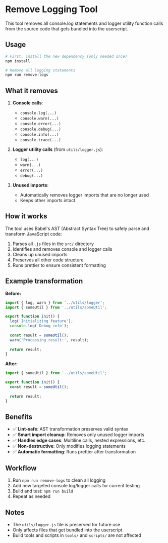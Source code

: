# Remove Logging Tool

This tool removes all console.log statements and logger utility function calls from the source code that gets bundled into the userscript.

## Usage

```bash
# First, install the new dependency (only needed once)
npm install

# Remove all logging statements
npm run remove-logs
```

## What it removes

1. **Console calls**:
   - `console.log(...)`
   - `console.warn(...)`
   - `console.error(...)`
   - `console.debug(...)`
   - `console.info(...)`
   - `console.trace(...)`

2. **Logger utility calls** (from `utils/logger.js`):
   - `log(...)`
   - `warn(...)`
   - `error(...)`
   - `debug(...)`

3. **Unused imports**:
   - Automatically removes logger imports that are no longer used
   - Keeps other imports intact

## How it works

The tool uses Babel's AST (Abstract Syntax Tree) to safely parse and transform JavaScript code:

1. Parses all `.js` files in the `src/` directory
2. Identifies and removes console and logger calls
3. Cleans up unused imports
4. Preserves all other code structure
5. Runs prettier to ensure consistent formatting

## Example transformation

**Before:**
```javascript
import { log, warn } from '../utils/logger';
import { someUtil } from '../utils/someUtil';

export function init() {
  log('Initializing feature');
  console.log('Debug info');
  
  const result = someUtil();
  warn('Processing result:', result);
  
  return result;
}
```

**After:**
```javascript
import { someUtil } from '../utils/someUtil';

export function init() {
  const result = someUtil();
  
  return result;
}
```

## Benefits

- ✅ **Lint-safe**: AST transformation preserves valid syntax
- ✅ **Smart import cleanup**: Removes only unused logger imports
- ✅ **Handles edge cases**: Multiline calls, nested expressions, etc.
- ✅ **Non-destructive**: Only modifies logging statements
- ✅ **Automatic formatting**: Runs prettier after transformation

## Workflow

1. Run `npm run remove-logs` to clean all logging
2. Add new targeted console.log/logger calls for current testing
3. Build and test: `npm run build`
4. Repeat as needed

## Notes

- The `utils/logger.js` file is preserved for future use
- Only affects files that get bundled into the userscript
- Build tools and scripts in `tools/` and `scripts/` are not affected
